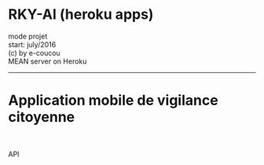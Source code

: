 # RKY-AI (heroku apps) <br>
mode projet<br>
start: july/2016<br>
(c) by e-coucou<br>
MEAN server on Heroku<br><hr>
<h1>Application mobile de vigilance citoyenne</h1>
<br>
<p>API</p>